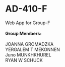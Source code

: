 # AD-410-F
Web App for Group-F
<br>
<br>
<strong>Group Members:</strong>
<br>
<br>
JOANNA GROMADZKA<br>
YERGALEM T MEKONNEN<br>
Juno MUNKHKHUREL<br>
RYAN W SCHUCK<br>
